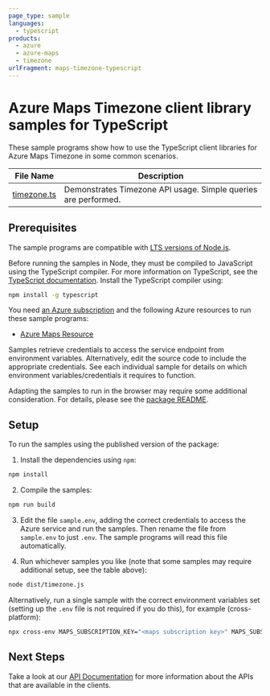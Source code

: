 ```yaml
---
page_type: sample
languages:
  - typescript
products:
  - azure
  - azure-maps
  - timezone
urlFragment: maps-timezone-typescript
---
```


# Azure Maps Timezone client library samples for TypeScript

These sample programs show how to use the TypeScript client libraries for Azure Maps Timezone in some common scenarios.

| **File Name**           | **Description**                                                |
| ----------------------- | -------------------------------------------------------------- |
| [timezone.ts][timezone] | Demonstrates Timezone API usage. Simple queries are performed. |

## Prerequisites

The sample programs are compatible with [LTS versions of Node.js](https://nodejs.org/about/releases/).

Before running the samples in Node, they must be compiled to JavaScript using the TypeScript compiler. For more information on TypeScript, see the [TypeScript documentation][typescript]. Install the TypeScript compiler using:

```bash
npm install -g typescript
```

You need [an Azure subscription][freesub] and the following Azure resources to run these sample programs:

- [Azure Maps Resource][createinstance_azuremapsresource]

Samples retrieve credentials to access the service endpoint from environment variables. Alternatively, edit the source code to include the appropriate credentials. See each individual sample for details on which environment variables/credentials it requires to function.

Adapting the samples to run in the browser may require some additional consideration. For details, please see the [package README][package].

## Setup

To run the samples using the published version of the package:

1. Install the dependencies using `npm`:

```bash
npm install
```

2. Compile the samples:

```bash
npm run build
```

3. Edit the file `sample.env`, adding the correct credentials to access the Azure service and run the samples. Then rename the file from `sample.env` to just `.env`. The sample programs will read this file automatically.

4. Run whichever samples you like (note that some samples may require additional setup, see the table above):

```bash
node dist/timezone.js
```

Alternatively, run a single sample with the correct environment variables set (setting up the `.env` file is not required if you do this), for example (cross-platform):

```bash
npx cross-env MAPS_SUBSCRIPTION_KEY="<maps subscription key>" MAPS_SUBSCRIPTION_KEY="<maps subscription key>" MAPS_CLIENT_ID="<maps client id>" MAPS_CLIENT_ID="<maps client id>" node dist/timezone.js
```

## Next Steps

Take a look at our [API Documentation][apiref] for more information about the APIs that are available in the clients.

[timezone]: https://github.com/Azure/azure-sdk-for-js/blob/main/sdk/maps/maps-timezone/samples/v1/typescript/src/timezone.ts
[apiref]: https://docs.microsoft.com/javascript/api/@azure/maps-timezone
[freesub]: https://azure.microsoft.com/free/
[createinstance_azuremapsresource]: https://docs.microsoft.com/azure/azure-maps/how-to-create-template
[package]: https://github.com/Azure/azure-sdk-for-js/tree/main/sdk/maps/maps-timezone/README.md
[typescript]: https://www.typescriptlang.org/docs/home.html
